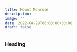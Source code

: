 ```yaml
---
title: Mount Monrose 
description: ""
image: ""
date: 2022-04-29T06:00:00+00:00
draft: false
---
```

### Heading 

